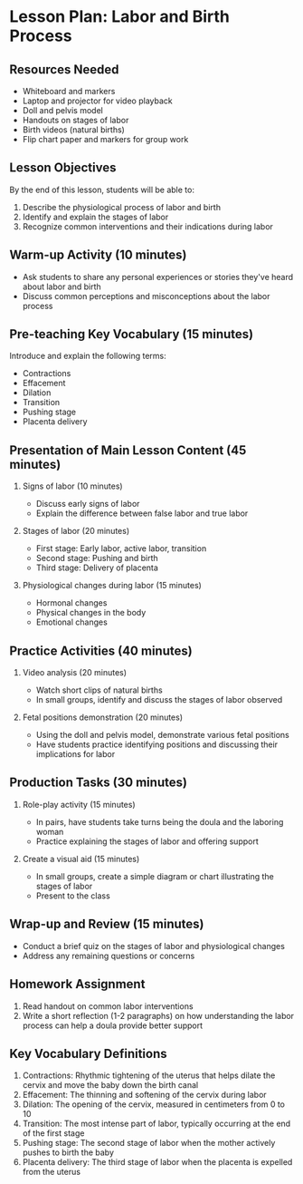 # Lesson Plan: Labor and Birth Process

## Resources Needed
- Whiteboard and markers
- Laptop and projector for video playback
- Doll and pelvis model
- Handouts on stages of labor
- Birth videos (natural births)
- Flip chart paper and markers for group work

## Lesson Objectives
By the end of this lesson, students will be able to:
1. Describe the physiological process of labor and birth
2. Identify and explain the stages of labor
3. Recognize common interventions and their indications during labor

## Warm-up Activity (10 minutes)
- Ask students to share any personal experiences or stories they've heard about labor and birth
- Discuss common perceptions and misconceptions about the labor process

## Pre-teaching Key Vocabulary (15 minutes)
Introduce and explain the following terms:
- Contractions
- Effacement
- Dilation
- Transition
- Pushing stage
- Placenta delivery

## Presentation of Main Lesson Content (45 minutes)
1. Signs of labor (10 minutes)
   - Discuss early signs of labor
   - Explain the difference between false labor and true labor

2. Stages of labor (20 minutes)
   - First stage: Early labor, active labor, transition
   - Second stage: Pushing and birth
   - Third stage: Delivery of placenta

3. Physiological changes during labor (15 minutes)
   - Hormonal changes
   - Physical changes in the body
   - Emotional changes

## Practice Activities (40 minutes)
1. Video analysis (20 minutes)
   - Watch short clips of natural births
   - In small groups, identify and discuss the stages of labor observed

2. Fetal positions demonstration (20 minutes)
   - Using the doll and pelvis model, demonstrate various fetal positions
   - Have students practice identifying positions and discussing their implications for labor

## Production Tasks (30 minutes)
1. Role-play activity (15 minutes)
   - In pairs, have students take turns being the doula and the laboring woman
   - Practice explaining the stages of labor and offering support

2. Create a visual aid (15 minutes)
   - In small groups, create a simple diagram or chart illustrating the stages of labor
   - Present to the class

## Wrap-up and Review (15 minutes)
- Conduct a brief quiz on the stages of labor and physiological changes
- Address any remaining questions or concerns

## Homework Assignment
1. Read handout on common labor interventions
2. Write a short reflection (1-2 paragraphs) on how understanding the labor process can help a doula provide better support

## Key Vocabulary Definitions
1. Contractions: Rhythmic tightening of the uterus that helps dilate the cervix and move the baby down the birth canal
2. Effacement: The thinning and softening of the cervix during labor
3. Dilation: The opening of the cervix, measured in centimeters from 0 to 10
4. Transition: The most intense part of labor, typically occurring at the end of the first stage
5. Pushing stage: The second stage of labor when the mother actively pushes to birth the baby
6. Placenta delivery: The third stage of labor when the placenta is expelled from the uterus